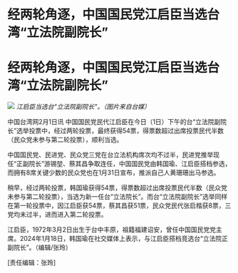 # 经两轮角逐，中国国民党江启臣当选台湾“立法院副院长”

# 经两轮角逐，中国国民党江启臣当选台湾“立法院副院长”

![](https://inews.gtimg.com/om_bt/OXqFWBSlqRERMHJ3uvlZ8hpoQzviDPN3plSEfxA04K52EAA/1000)
_江启臣当选台“立法院副院长”。（图片来自台媒）_

中国台湾网2月1日讯
中国国民党民代江启臣在今日（1日）下午的台“立法院副院长”选举投票中，经过两轮投票，最终获得54票，得票数超过出席投票民代半数（民众党未参与第二轮投票），顺利当选。

中国国民党、民进党、民众党三党在台立法机构席次均不过半，民进党推举现任“正副院长”游锡堃、蔡其昌争取连任，中国国民党由韩国瑜、江启臣搭档参选，而拥有8席关键少数的民众党也在1月31日宣布，推派自己人黄珊珊出马参选。

稍早，经过两轮投票，韩国瑜获得54票，得票数超过出席投票民代半数（民众党未参与第二轮投票），当选为新一任台“立法院长”。而台“立法院副院长”选举同样在第一轮投票中，因江启臣获54票，蔡其昌获51票，民众党民代张启楷获8票，三党均未过半，进而进入第二轮投票。

江启臣，1972年3月2日出生于台中丰原，祖籍福建诏安，曾任中国国民党党主席。2024年1月18日，韩国瑜在社交媒体上表示，与江启臣搭档竞选台“立法院正副院长”。（编辑/张玲）

[责任编辑：张玲]

